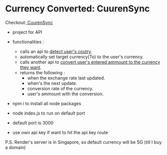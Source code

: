 # Currency Converted: CuurenSync

Checkout:<a href="https://currensync.onrender.com/"> CuurenSync</a>

- project for API

- functionalities : 
    - calls an api to <u>detect user's coutry</u>.
    - automatically set target currency(To) to the user's currency.
    - calls another api to <u>convert user's entered ammount to the currency they want</u>.
    - returns the following :
        - when the exchange rate last updated.
        - when's the next update.
        - conversion rate of the currency.
        - user's ammount with the conversion.

- npm i to install all node packages
- node index.js to run on default port
- default port is 3000
- use own api key if want to hit the api key route

P.S. Render's server is in Singapore, so default currency will be SG (till I buy a domain)